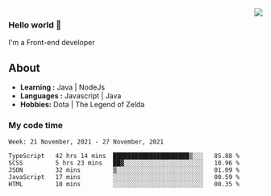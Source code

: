 <img align='right' src="https://github-readme-stats.vercel.app/api?username=jumodada&show_icons=true&theme=vue">

### Hello world 👋

I'm a Front-end developer 
    
## About
-  **Learning :** Java | NodeJs
-  **Languages :** Javascript | Java
-  **Hobbies:** Dota | The Legend of Zelda

### My code time

<!--START_SECTION:waka-->
```text
Week: 21 November, 2021 - 27 November, 2021

TypeScript   42 hrs 14 mins  █████████████████████▒░░░   85.88 % 
SCSS         5 hrs 23 mins   ██▓░░░░░░░░░░░░░░░░░░░░░░   10.96 % 
JSON         32 mins         ▒░░░░░░░░░░░░░░░░░░░░░░░░   01.09 % 
JavaScript   17 mins         ░░░░░░░░░░░░░░░░░░░░░░░░░   00.59 % 
HTML         10 mins         ░░░░░░░░░░░░░░░░░░░░░░░░░   00.35 % 
```
<!--END_SECTION:waka-->
